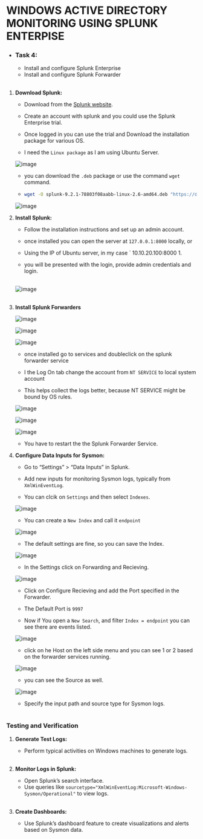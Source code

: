 # WINDOWS ACTIVE DIRECTORY MONITORING USING SPLUNK ENTERPISE


- ### Task 4:
     - Install and configure Splunk Enterprise
     - Install and configure Splunk Forwarder<br><br> 

1. **Download Splunk:**
   - Download from the [Splunk website](https://www.splunk.com/en_us/download/splunk-enterprise.html).

   - Create an account with splunk and you could use the Splunk Enterprise trial.
   
   - Once logged in you can use the trial and Download the installation package for various OS.
   
   - I need the  ` Linux package ` as I am using Ubuntu Server.

    ![image](/assets/images/image45a.png)<br>
   
   - you can download the ` .deb ` package or use the command ` wget ` command.
   
   - ```bash
     wget -O splunk-9.2.1-78803f08aabb-linux-2.6-amd64.deb "https://download.splunk.com/products/splunk/releases/9.2.1/linux/splunk-9.2.1-78803f08aabb-linux-2.6-amd64.deb"
     ```
    
    ![image](/assets/images/image45b.png)<br>

2. **Install Splunk:**
   - Follow the installation instructions and set up an admin account.

   - once installed you can open the server at ` 127.0.0.1:8000 ` locally, or

   - Using the IP of Ubuntu server, in my case ` 10.10.20.100:8000 1.

   - you will be presented with the login, provide admin credentials and login.<br><br>

    ![image](/assets/images/image45c.png)<br><br>

3. **Install Splunk Forwarders**

    ![image](/assets/images/image45d.png)<br>

    ![image](/assets/images/image45e.png)<br>

    ![image](/assets/images/image45f.png)<br>

     - once installed go to services and doubleclick on the splunk forwarder service

     - I the Log On tab change the account from ` NT SERVICE ` to local system account

     - This helps collect the logs better, because NT SERVICE might be bound by OS rules.

    ![image](/assets/images/image44.jpg)<br>

    ![image](/assets/images/image45.jpg)<br>

    ![image](/assets/images/image46.jpg)<br>   

     - You have to restart the the Splunk Forwarder Service.


4. **Configure Data Inputs for Sysmon:**
   - Go to “Settings” > “Data Inputs” in Splunk.
   - Add new inputs for monitoring Sysmon logs, typically from `XmlWinEventLog`.

   - You can clcik on ` Settings ` and then select ` Indexes `.

    ![image](/assets/images/image48.jpg)<br>

   - You can create a ` New Index ` and call it ` endpoint `

    ![image](/assets/images/image49.jpg)<br>

   - The default settings are fine, so you can save the Index.

    ![image](/assets/images/image50.jpg)<br>

    - In the Settings click on Forwarding and Recieving.

    ![image](/assets/images/image52.jpg)<br>

    - Click on Configure Recieving and add the Port specified in the Forwarder.

    - The Default Port is ` 9997 `

    - Now if You open a ` New Search `,  and filter ` Index = endpoint ` you can see there are events listed.

    ![image](/assets/images/image54.jpg)<br>

    - click on he Host on the left side menu and you can see 1 or 2 based on the forwarder services running.

    ![image](/assets/images/image56.jpg)<br>

    - you can see the Source as well.

    ![image](/assets/images/image57.jpg)<br>


   - Specify the input path and source type for Sysmon logs.<br><br>

### Testing and Verification
1. **Generate Test Logs:**
   - Perform typical activities on Windows machines to generate logs.<br><br>

2. **Monitor Logs in Splunk:**
   - Open Splunk’s search interface.
   - Use queries like `sourcetype="XmlWinEventLog:Microsoft-Windows-Sysmon/Operational"` to view logs.<br><br>

3. **Create Dashboards:**
   - Use Splunk’s dashboard feature to create visualizations and alerts based on Sysmon data.
